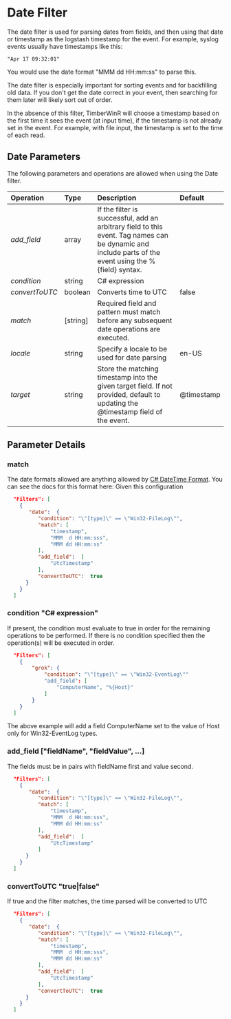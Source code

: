 # Date Filter
The date filter is used for parsing dates from fields, and then using that date or timestamp as the logstash timestamp for the event.
For example, syslog events usually have timestamps like this:

```
"Apr 17 09:32:01"
```
You would use the date format "MMM dd HH:mm:ss" to parse this.

The date filter is especially important for sorting events and for backfilling old data. If you don't 
get the date correct in your event, then searching for them later will likely sort out of order.

In the absence of this filter, TimberWinR will choose a timestamp based on the first time it sees 
the event (at input time), if the timestamp is not already set in the event. For example, with 
file input, the timestamp is set to the time of each read.

## Date Parameters
The following parameters and operations are allowed when using the Date filter.

| Operation       |     Type        | Description    | Default     |                                                   
| :---------------|:----------------|:---------------|:------------|
| *add_field*       | array  |If the filter is successful, add an arbitrary field to this event.  Tag names can be dynamic and include parts of the event using the %{field} syntax.  |  |
| *condition*     | string |C# expression | |
| *convertToUTC*  | boolean  |Converts time to UTC | false |
| *match*         | [string] |Required field and pattern must match before any subsequent date operations are executed. | |
| *locale*     | string  |  Specify a locale to be used for date parsing  | en-US |
| *target*     | string  |  Store the matching timestamp into the given target field. If not provided, default to updating the @timestamp field of the event.  | @timestamp |

## Parameter Details
### match 
The date formats allowed are anything allowed by [C# DateTime Format](http://msdn.microsoft.com/en-us/library/8kb3ddd4(v=vs.110).aspx). You can see the docs for this format here:
Given this configuration
```json
  "Filters": [     
    {
	   "date":  {
          "condition": "\"[type]\" == \"Win32-FileLog\"",
          "match": [
              "timestamp",
              "MMM  d HH:mm:sss",
              "MMM dd HH:mm:ss"                       
          ],
          "add_field":  [
              "UtcTimestamp"
          ],                
          "convertToUTC":  true
      }
    }     
  ]
```

### condition "C# expression"
If present, the condition must evaluate to true in order for the remaining operations to be performed.  If there is no condition specified
then the operation(s) will be executed in order.
```json
  "Filters": [     
    {
		"grok": {      			
		    "condition": "\"[type]\" == \"Win32-EventLog\""
			"add_field": [
				"ComputerName", "%{Host}"				              
			]
		}                
    }     
  ]
```
The above example will add a field ComputerName set to the value of Host only for Win32-EventLog types.

### add_field ["fieldName", "fieldValue", ...]
The fields must be in pairs with fieldName first and value second.
```json
  "Filters": [     
    {
	   "date":  {
          "condition": "\"[type]\" == \"Win32-FileLog\"",
          "match": [
              "timestamp",
              "MMM  d HH:mm:sss",
              "MMM dd HH:mm:ss"                       
          ],
          "add_field":  [
              "UtcTimestamp"
          ]
      }
    }     
  ]
```

### convertToUTC "true|false"
If true and the filter matches, the time parsed will be converted to UTC
```json
  "Filters": [     
    {
	   "date":  {
          "condition": "\"[type]\" == \"Win32-FileLog\"",
          "match": [
              "timestamp",
              "MMM  d HH:mm:sss",
              "MMM dd HH:mm:ss"                       
          ],
          "add_field":  [
              "UtcTimestamp"
          ],                
          "convertToUTC":  true
      }
    }     
  ]
```

